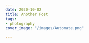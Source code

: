 ```yaml
---
date: 2020-10-02
title: Another Post
tags:
- photography
cover_image: "/images/Automate.png"

---
```

